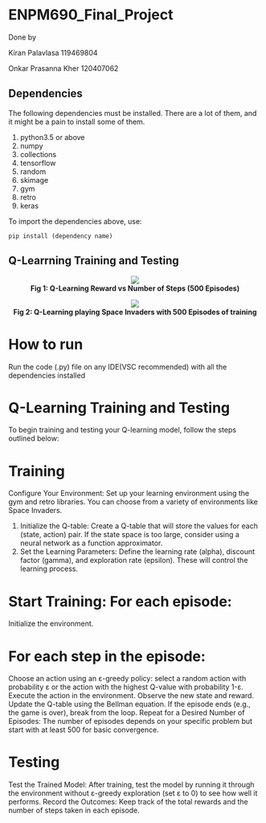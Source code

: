 # ENPM690_Final_Project

Done by 
</p> Kiran Palavlasa 119469804
</p>Onkar Prasanna Kher 120407062 

## Dependencies

The following dependencies must be installed. There are a lot of them, and it might be a pain to install some of them.

1. python3.5 or above 
2. numpy 
3. collections
4. tensorflow
5. random
6. skimage
7. gym
8. retro
9. keras

To import the dependencies above, use:

```
pip install (dependency name)
```

## Q-Learrning Training and Testing

<p align="center">
  <img src="space-invaders-q-learning/drive-download-20250603T232727Z-1-001/ENPM690_Final_Project-main/GIF/graph.png">
  <br><b>Fig 1: Q-Learning Reward vs Number of Steps (500 Episodes) </b><br>
</p>

<p align="center">
  <img src="space-invaders-q-learning/drive-download-20250603T232727Z-1-001/ENPM690_Final_Project-main/GIF/Space_invader_scores.gif">
  <br><b>Fig 2: Q-Learning playing Space Invaders with 500 Episodes of training</b><br>
</p>

# How to run
Run the code (.py) file on any IDE(VSC recommended) with all the dependencies installed 

# Q-Learning Training and Testing
To begin training and testing your Q-learning model, follow the steps outlined below:

# Training
Configure Your Environment: Set up your learning environment using the gym and retro libraries. You can choose from a variety of environments like Space Invaders.
1) Initialize the Q-table: Create a Q-table that will store the values for each (state, action) pair. If the state space is too large, consider using a neural network as a function approximator.
2) Set the Learning Parameters: Define the learning rate (alpha), discount factor (gamma), and exploration rate (epsilon). These will control the learning process.
# Start Training: For each episode:
Initialize the environment.
# For each step in the episode:
Choose an action using an ε-greedy policy: select a random action with probability ε or the action with the highest Q-value with probability 1-ε.
Execute the action in the environment.
Observe the new state and reward.
Update the Q-table using the Bellman equation.
If the episode ends (e.g., the game is over), break from the loop.
Repeat for a Desired Number of Episodes: The number of episodes depends on your specific problem but start with at least 500 for basic convergence.
# Testing
Test the Trained Model: After training, test the model by running it through the environment without ε-greedy exploration (set ε to 0) to see how well it performs.
Record the Outcomes: Keep track of the total rewards and the number of steps taken in each episode.
